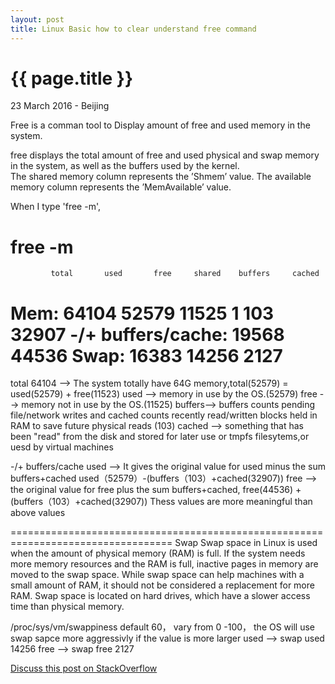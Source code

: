 ```yaml
---
layout: post
title: Linux Basic how to clear understand free command
---
```


{{ page.title }}
================

<p class="meta">23 March 2016 - Beijing</p>
Free is a comman tool to  Display amount of free and used memory in the system.

free displays the total amount of free and used physical and swap memory in the system, as well as the buffers used by the kernel.  
The shared memory  column  represents  the  ’Shmem’  value.   The available memory column represents the ’MemAvailable’ value.

When I type 'free -m', 

free -m
=============================================================================
             total       used       free     shared    buffers     cached
Mem:         64104      52579      11525          1        103      32907
-/+ buffers/cache:      19568      44536
Swap:        16383      14256       2127
==============================================================================

total 64104 --> The system totally have 64G memory,total(52579) = used(52579) + free(11523) 
used   --> memory in use by the OS.(52579)
free   --> memory not in use by the OS.(11525)
buffers--> buffers counts pending file/network writes and cached counts recently read/written blocks held in RAM to save future physical reads (103)
cached --> something that has been "read" from the disk and stored for later use or tmpfs filesytems,or uesd by virtual machines

-/+ buffers/cache 
 used -->  It gives the original value for used minus the sum buffers+cached  used（52579）-(buffers（103）+cached(32907))
 free -->   the original value for free plus the sum buffers+cached,          free(44536) + (buffers（103）+cached(32907))
 Thess values are more meaningful than above values
 
 
 ==================================================================================
 Swap 
 Swap space in Linux is used when the amount of physical memory (RAM) is full. 
 If the system needs more memory resources and the RAM is full, inactive pages in memory are moved to the swap space. 
 While swap space can help machines with a small amount of RAM, it should not be considered a replacement for more RAM.
 Swap space is located on hard drives, which have a slower access time than physical memory.
 
 
 /proc/sys/vm/swappiness default 60， vary  from 0 -100， the OS will use swap sapce more  aggressivly  if the value is more larger
   used --> swap used 14256
   free -->  swap free 2127
   
[Discuss this post on StackOverflow](http://stackoverflow.com)
